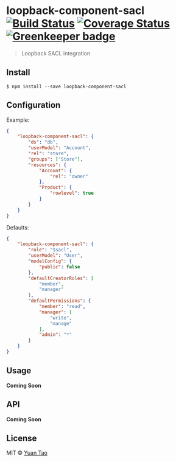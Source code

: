 # loopback-component-sacl [![Build Status](https://travis-ci.org/taoyuan/loopback-component-sacl.svg?branch=master)](https://travis-ci.org/taoyuan/loopback-component-sacl) [![Coverage Status](https://coveralls.io/repos/github/taoyuan/loopback-component-sacl/badge.svg?branch=master)](https://coveralls.io/github/taoyuan/loopback-component-sacl?branch=master) [![Greenkeeper badge](https://badges.greenkeeper.io/taoyuan/loopback-component-sacl.svg)](https://greenkeeper.io/)

> Loopback SACL integration


## Install

```
$ npm install --save loopback-component-sacl
```

## Configuration

Example:

```json
{
	"loopback-component-sacl": {
		"ds": "db",
		"userModel": "Account",
		"rel": "store",
		"groups": ["Store"],
		"resources": {
			"Account": {
				"rel": "owner"
			},
			"Product": {
				"rowlevel": true
			}
		}
	}
}
```

Defaults:

```json
{
	"loopback-component-sacl": {
		"role": "$sacl",
		"userModel": "User",
		"modelConfig": {
			"public": false
		},
		"defaultCreatorRoles": [
		 	"member",
		 	"manager"
		],
		"defaultPermissions": {
		 	"member": "read",
		 	"manager": [
				"write",
				"manage"
		 	],
		 	"admin": "*"
		}
	}
}
```

## Usage

__Coming Soon__

## API

__Coming Soon__

## License

MIT © [Yuan Tao](https://github.com/taoyuan)
